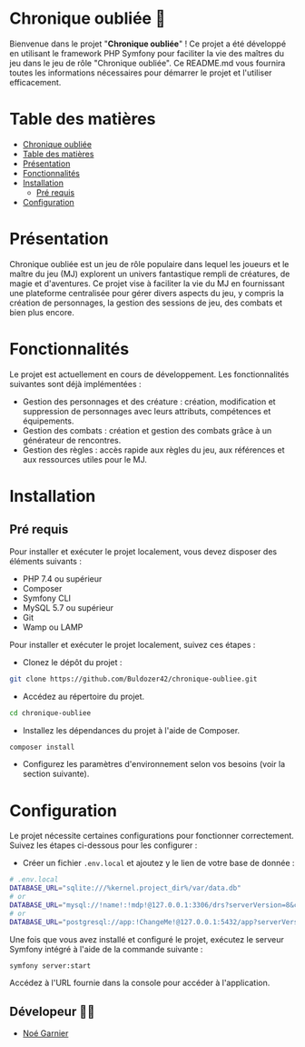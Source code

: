 # Chronique oubliée 📖

Bienvenue dans le projet "**Chronique oubliée**" ! Ce projet a été développé en utilisant le framework PHP Symfony pour faciliter la vie des maîtres du jeu dans le jeu de rôle "Chronique oubliée". Ce README.md vous fournira toutes les informations nécessaires pour démarrer le projet et l'utiliser efficacement.

# Table des matières 
- [Chronique oubliée](#chronique-oubliée)
- [Table des matières](#table-des-matières)
- [Présentation](#présentation)
- [Fonctionnalités](#fonctionnalités)
- [Installation](#installation)
  - [Pré requis](#pré-requis)
- [Configuration](#configuration)

# Présentation
Chronique oubliée est un jeu de rôle populaire dans lequel les joueurs et le maître du jeu (MJ) explorent un univers fantastique rempli de créatures, de magie et d'aventures. 
Ce projet vise à faciliter la vie du MJ en fournissant une plateforme centralisée pour gérer divers aspects du jeu, y compris la création de personnages, 
la gestion des sessions de jeu, des combats et bien plus encore.

# Fonctionnalités
Le projet est actuellement en cours de développement. Les fonctionnalités suivantes sont déjà implémentées :
  * Gestion des personnages et des créature : création, modification et suppression de personnages avec leurs attributs, compétences et équipements.
  * Gestion des combats : création et gestion des combats grâce à un générateur de rencontres.
  * Gestion des règles : accès rapide aux règles du jeu, aux références et aux ressources utiles pour le MJ.
# Installation

## Pré requis
Pour installer et exécuter le projet localement, vous devez disposer des éléments suivants :
  * PHP 7.4 ou supérieur
  * Composer
  * Symfony CLI
  * MySQL 5.7 ou supérieur
  * Git
  * Wamp ou LAMP

Pour installer et exécuter le projet localement, suivez ces étapes :
  * Clonez le dépôt du projet :
```bash
git clone https://github.com/Buldozer42/chronique-oubliee.git
```
  * Accédez au répertoire du projet.

````bash
cd chronique-oubliee
````

  * Installez les dépendances du projet à l'aide de Composer.
```bash
composer install
```
  * Configurez les paramètres d'environnement selon vos besoins (voir la section suivante).

# Configuration
Le projet nécessite certaines configurations pour fonctionner correctement. Suivez les étapes ci-dessous pour les configurer :
 * Créer un fichier `.env.local` et ajoutez y le lien de votre base de donnée :
```bash
# .env.local
DATABASE_URL="sqlite:///%kernel.project_dir%/var/data.db"
# or
DATABASE_URL="mysql://!name!:!mdp!@127.0.0.1:3306/drs?serverVersion=8&charset=utf8mb4"
# or
DATABASE_URL="postgresql://app:!ChangeMe!@127.0.0.1:5432/app?serverVersion=15&charset=utf8"
```

Une fois que vous avez installé et configuré le projet, exécutez le serveur Symfony intégré à l'aide de la commande suivante :

```bash
symfony server:start
```
Accédez à l'URL fournie dans la console pour accéder à l'application.

 
## Dévelopeur 🧑‍💻
- [Noé Garnier](https://www.github.com/Buldozer42)  

